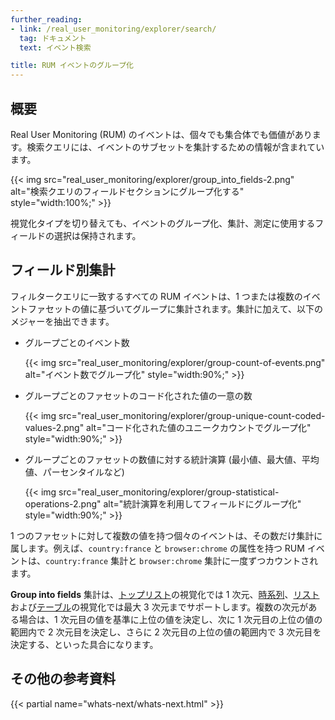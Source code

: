 ```yaml
---
further_reading:
- link: /real_user_monitoring/explorer/search/
  tag: ドキュメント
  text: イベント検索

title: RUM イベントのグループ化
---
```


## 概要

Real User Monitoring (RUM) のイベントは、個々でも集合体でも価値があります。検索クエリには、イベントのサブセットを集計するための情報が含まれています。

{{< img src="real_user_monitoring/explorer/group_into_fields-2.png" alt="検索クエリのフィールドセクションにグループ化する" style="width:100%;" >}}

視覚化タイプを切り替えても、イベントのグループ化、集計、測定に使用するフィールドの選択は保持されます。

## フィールド別集計

フィルタークエリに一致するすべての RUM イベントは、1 つまたは複数のイベントファセットの値に基づいてグループに集計されます。集計に加えて、以下のメジャーを抽出できます。

- グループごとのイベント数

  {{< img src="real_user_monitoring/explorer/group-count-of-events.png" alt="イベント数でグループ化" style="width:90%;" >}}

- グループごとのファセットのコード化された値の一意の数

  {{< img src="real_user_monitoring/explorer/group-unique-count-coded-values-2.png" alt="コード化された値のユニークカウントでグループ化" style="width:90%;" >}}

- グループごとのファセットの数値に対する統計演算 (最小値、最大値、平均値、パーセンタイルなど)

  {{< img src="real_user_monitoring/explorer/group-statistical-operations-2.png" alt="統計演算を利用してフィールドにグループ化" style="width:90%;" >}}

1 つのファセットに対して複数の値を持つ個々のイベントは、その数だけ集計に属します。例えば、`country:france` と `browser:chrome` の属性を持つ RUM イベントは、`country:france` 集計と `browser:chrome` 集計に一度ずつカウントされます。

**Group into fields** 集計は、[トップリスト][1]の視覚化では 1 次元、[時系列][2]、[リスト][3]および[テーブル][4]の視覚化では最大 3 次元までサポートします。複数の次元がある場合は、1 次元目の値を基準に上位の値を決定し、次に 1 次元目の上位の値の範囲内で 2 次元目を決定し、さらに 2 次元目の上位の値の範囲内で 3 次元目を決定する、といった具合になります。

## その他の参考資料

{{< partial name="whats-next/whats-next.html" >}}

[1]: /ja/real_user_monitoring/explorer/visualize#top-list
[2]: /ja/real_user_monitoring/explorer/visualize#timeseries
[3]: /ja/real_user_monitoring/explorer/visualize#lists
[4]: /ja/real_user_monitoring/explorer/visualize#nested-tables
